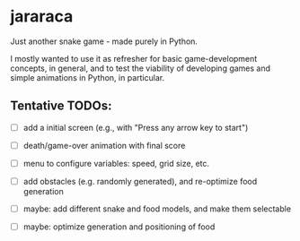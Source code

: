 # jararaca
Just another snake game - made purely in Python.

I mostly wanted to use it as refresher for basic game-development concepts, in general, and to test the viability of developing games and simple animations in Python, in particular.


## Tentative TODOs:
- [ ] add a initial screen (e.g., with "Press any arrow key to start")
- [ ] death/game-over animation with final score
- [ ] menu to configure variables: speed, grid size, etc.
- [ ] add obstacles (e.g. randomly generated), and re-optimize food generation
- [ ] maybe: add different snake and food models, and make them selectable
- [ ] maybe: optimize generation and positioning of food

